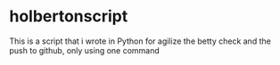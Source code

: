 # holbertonscript
This is a script that i wrote in Python for agilize the betty check and the push to github, only using one command
